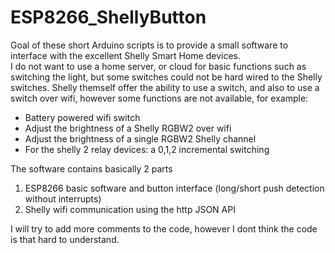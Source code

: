 # ESP8266_ShellyButton

Goal of these short Arduino scripts is to provide a small software to interface with the excellent Shelly Smart Home devices.<br>I do not want to use a home server, or cloud for basic functions such as switching the light, but some switches could not be hard wired to the Shelly switches.
Shelly themself offer the ability to use a switch, and also to use a switch over wifi, however some functions are not available, for example:

* Battery powered wifi switch
* Adjust the brightness of a Shelly RGBW2 over wifi
* Adjust the brightness of a single RGBW2 Shelly channel 
* For the shelly 2 relay devices: a 0,1,2 incremental switching

The software contains basically 2 parts
1) ESP8266 basic software and button interface (long/short push detection without interrupts)
2) Shelly wifi communication using the http JSON API

I will try to add more comments to the code, however I dont think the code is that hard to understand.
